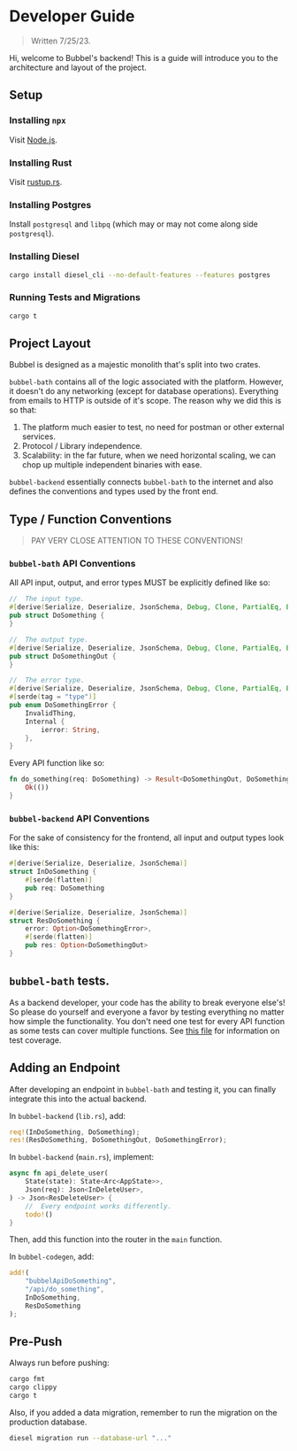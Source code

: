 # Developer Guide

> Written 7/25/23.

Hi, welcome to Bubbel's backend!
This is a guide will introduce you to the architecture and layout of the project.

## Setup

### Installing `npx`

Visit [Node.js](https://nodejs.org/en/download).

### Installing Rust

Visit [rustup.rs](https://rustup.rs).

### Installing Postgres

Install `postgresql` and `libpq` (which may or may not come along side `postgresql`).

### Installing Diesel

```sh
cargo install diesel_cli --no-default-features --features postgres
```

### Running Tests and Migrations

```sh
cargo t
```

## Project Layout

Bubbel is designed as a majestic monolith that's split into two crates.

`bubbel-bath` contains all of the logic associated with the platform.
However, it doesn't do any networking (except for database operations).
Everything from emails to HTTP is outside of it's scope.
The reason why we did this is so that:
1. The platform much easier to test, no need for postman or other external
services.
2. Protocol / Library independence.
3. Scalability: in the far future, when we need horizontal scaling, we can
chop up multiple independent binaries with ease.

`bubbel-backend` essentially connects `bubbel-bath` to the internet and also
defines the conventions and types used by the front end.

## Type / Function Conventions

> PAY VERY CLOSE ATTENTION TO THESE CONVENTIONS!

### `bubbel-bath` API Conventions

All API input, output, and error types MUST be explicitly defined like so:

```rust
//  The input type.
#[derive(Serialize, Deserialize, JsonSchema, Debug, Clone, PartialEq, Eq)]
pub struct DoSomething {
}

//  The output type.
#[derive(Serialize, Deserialize, JsonSchema, Debug, Clone, PartialEq, Eq)]
pub struct DoSomethingOut {
}

//  The error type.
#[derive(Serialize, Deserialize, JsonSchema, Debug, Clone, PartialEq, Eq)]
#[serde(tag = "type")]
pub enum DoSomethingError {
    InvalidThing,
    Internal {
        ierror: String,
    },
}
```

Every API function like so:

```rust
fn do_something(req: DoSomething) -> Result<DoSomethingOut, DoSomethingError> {
    Ok(())
}
```

### `bubbel-backend` API Conventions

For the sake of consistency for the frontend, all input and output types look
like this:

```rust
#[derive(Serialize, Deserialize, JsonSchema)]
struct InDoSomething {
    #[serde(flatten)]
    pub req: DoSomething
}

#[derive(Serialize, Deserialize, JsonSchema)]
struct ResDoSomething {
    error: Option<DoSomethingError>,
    #[serde(flatten)]
    pub res: Option<DoSomethingOut>
}
```

## `bubbel-bath` tests.

As a backend developer, your code has the ability to break everyone else's!
So please do yourself and everyone a favor by testing everything no matter how
simple the functionality.
You don't need one test for every API function as some tests can cover
multiple functions.
See [this file](/bubbel-bath/src/tests/README.md) for information on test
coverage.

## Adding an Endpoint

After developing an endpoint in `bubbel-bath` and testing it, you can finally
integrate this into the actual backend.

In `bubbel-backend` (`lib.rs`), add:

```rust
req!(InDoSomething, DoSomething);
res!(ResDoSomething, DoSomethingOut, DoSomethingError);
```

In `bubbel-backend` (`main.rs`), implement:

```rust
async fn api_delete_user(
    State(state): State<Arc<AppState>>,
    Json(req): Json<InDeleteUser>,
) -> Json<ResDeleteUser> {
    //  Every endpoint works differently.
    todo!()
}
```

Then, add this function into the router in the `main` function.

In `bubbel-codegen`, add:

```rust
add!(
    "bubbelApiDoSomething",
    "/api/do_something",
    InDoSomething,
    ResDoSomething
);
```

## Pre-Push

Always run before pushing:

```sh
cargo fmt
cargo clippy
cargo t
```

Also, if you added a data migration, remember to run the migration on the
production database.

```sh
diesel migration run --database-url "..."
```

